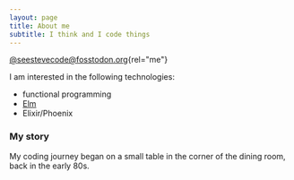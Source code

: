 ```yaml
---
layout: page
title: About me
subtitle: I think and I code things
---
```


[@seestevecode@fosstodon.org](https://fosstodon.org/@seestevecode){rel="me"}

I am interested in the following technologies:

- functional programming
- [Elm](https://elm-lang.org)
- Elixir/Phoenix

### My story

My coding journey began on a small table in the corner of the dining room, back in the early 80s.
